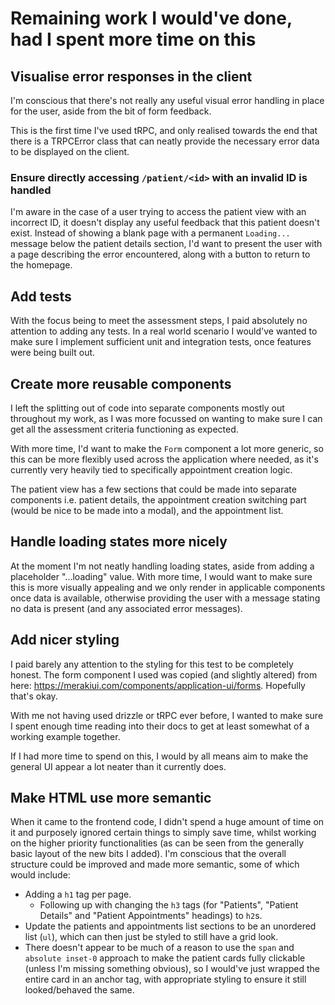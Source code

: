 # Remaining work I would've done, had I spent more time on this

## Visualise error responses in the client

I'm conscious that there's not really any useful visual error handling in place for the user, aside from the bit of form feedback.

This is the first time I've used tRPC, and only realised towards the end that there is a TRPCError class that can neatly provide the necessary error data to be displayed on the client.

### Ensure directly accessing `/patient/<id>` with an invalid ID is handled

I'm aware in the case of a user trying to access the patient view with an incorrect ID, it doesn't display any useful feedback that this patient doesn't exist. Instead of showing a blank page with a permanent `Loading...` message below the patient details section, I'd want to present the user with a page describing the error encountered, along with a button to return to the homepage.

## Add tests

With the focus being to meet the assessment steps, I paid absolutely no attention to adding any tests. In a real world scenario I would've wanted to make sure I implement sufficient unit and integration tests, once features were being built out.

## Create more reusable components

I left the splitting out of code into separate components mostly out throughout my work, as I was more focussed on wanting to make sure I can get all the assessment criteria functioning as expected.

With more time, I'd want to make the `Form` component a lot more generic, so this can be more flexibly used across the application where needed, as it's currently very heavily tied to specifically appointment creation logic.

The patient view has a few sections that could be made into separate components i.e. patient details, the appointment creation switching part (would be nice to be made into a modal), and the appointment list.

## Handle loading states more nicely

At the moment I'm not neatly handling loading states, aside from adding a placeholder "...loading" value. With more time, I would want to make sure this is more visually appealing and we only render in applicable components once data is available, otherwise providing the user with a message stating no data is present (and any associated error messages).

## Add nicer styling

I paid barely any attention to the styling for this test to be completely honest. The form component I used was copied (and slightly altered) from here: https://merakiui.com/components/application-ui/forms. Hopefully that's okay.

With me not having used drizzle or tRPC ever before, I wanted to make sure I spent enough time reading into their docs to get at least somewhat of a working example together.

If I had more time to spend on this, I would by all means aim to make the general UI appear a lot neater than it currently does.

## Make HTML use more semantic

When it came to the frontend code, I didn't spend a huge amount of time on it and purposely ignored certain things to simply save time, whilst working on the higher priority functionalities (as can be seen from the generally basic layout of the new bits I added). I'm conscious that the overall structure could be improved and made more semantic, some of which would include:

- Adding a `h1` tag per page.
  - Following up with changing the `h3` tags (for "Patients", "Patient Details" and "Patient Appointments" headings) to `h2`s.
- Update the patients and appointments list sections to be an unordered list (`ul`), which can then just be styled to still have a grid look.
- There doesn't appear to be much of a reason to use the `span` and `absolute inset-0` approach to make the patient cards fully clickable (unless I'm missing something obvious), so I would've just wrapped the entire card in an anchor tag, with appropriate styling to ensure it still looked/behaved the same.
